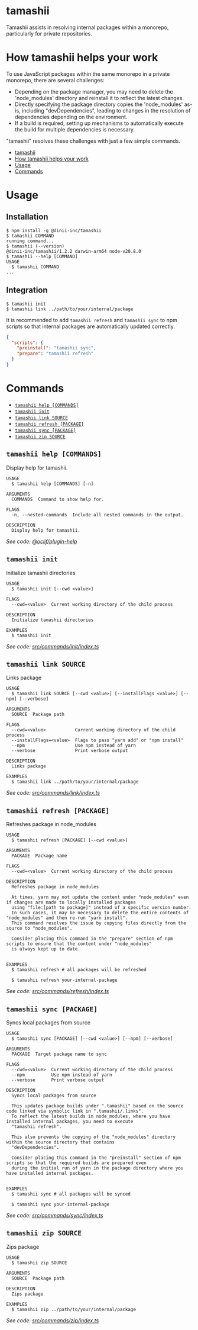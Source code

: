 # tamashii

Tamashii assists in resolving internal packages within a monorepo, particularly for private repositories.

# How tamashii helps your work

To use JavaScript packages within the same monorepo in a private monorepo, there are several challenges:

- Depending on the package manager, you may need to delete the 'node_modules' directory and reinstall it to reflect the latest changes.
- Directly specifying the package directory copies the 'node_modules' as-is, including "devDependencies", leading to changes in the resolution of dependencies depending on the environment.
- If a build is required, setting up mechanisms to automatically execute the build for multiple dependencies is necessary.

"tamashii" resolves these challenges with just a few simple commands.

<!-- toc -->
* [tamashii](#tamashii)
* [How tamashii helps your work](#how-tamashii-helps-your-work)
* [Usage](#usage)
* [Commands](#commands)
<!-- tocstop -->

# Usage

## Installation

<!-- usage -->
```sh-session
$ npm install -g @dinii-inc/tamashii
$ tamashii COMMAND
running command...
$ tamashii (--version)
@dinii-inc/tamashii/1.2.2 darwin-arm64 node-v20.8.0
$ tamashii --help [COMMAND]
USAGE
  $ tamashii COMMAND
...
```
<!-- usagestop -->

## Integration

```sh-session
$ tamashii init
$ tamashii link ../path/to/your/internal/package
```

It is recommended to add `tamashii refresh` and `tamashii sync` to npm scripts so that internal packages are automatically updated correctly.

```json
{
  "scripts": {
    "preinstall": "tamashii sync",
    "prepare": "tamashii refresh"
  }
}
```

# Commands

<!-- commands -->
* [`tamashii help [COMMANDS]`](#tamashii-help-commands)
* [`tamashii init`](#tamashii-init)
* [`tamashii link SOURCE`](#tamashii-link-source)
* [`tamashii refresh [PACKAGE]`](#tamashii-refresh-package)
* [`tamashii sync [PACKAGE]`](#tamashii-sync-package)
* [`tamashii zip SOURCE`](#tamashii-zip-source)

## `tamashii help [COMMANDS]`

Display help for tamashii.

```
USAGE
  $ tamashii help [COMMANDS] [-n]

ARGUMENTS
  COMMANDS  Command to show help for.

FLAGS
  -n, --nested-commands  Include all nested commands in the output.

DESCRIPTION
  Display help for tamashii.
```

_See code: [@oclif/plugin-help](https://github.com/oclif/plugin-help/blob/v5.2.20/src/commands/help.ts)_

## `tamashii init`

Initialize tamashii directories

```
USAGE
  $ tamashii init [--cwd <value>]

FLAGS
  --cwd=<value>  Current working directory of the child process

DESCRIPTION
  Initialize tamashii directories

EXAMPLES
  $ tamashii init
```

_See code: [src/commands/init/index.ts](https://github.com/dinii-inc/tamashii/blob/v1.2.2/src/commands/init/index.ts)_

## `tamashii link SOURCE`

Links package

```
USAGE
  $ tamashii link SOURCE [--cwd <value>] [--installFlags <value>] [--npm] [--verbose]

ARGUMENTS
  SOURCE  Package path

FLAGS
  --cwd=<value>           Current working directory of the child process
  --installFlags=<value>  Flags to pass "yarn add" or "npm install"
  --npm                   Use npm instead of yarn
  --verbose               Print verbose output

DESCRIPTION
  Links package

EXAMPLES
  $ tamashii link ../path/to/your/internal/package
```

_See code: [src/commands/link/index.ts](https://github.com/dinii-inc/tamashii/blob/v1.2.2/src/commands/link/index.ts)_

## `tamashii refresh [PACKAGE]`

Refreshes package in node_modules

```
USAGE
  $ tamashii refresh [PACKAGE] [--cwd <value>]

ARGUMENTS
  PACKAGE  Package name

FLAGS
  --cwd=<value>  Current working directory of the child process

DESCRIPTION
  Refreshes package in node_modules

  At times, yarn may not update the content under "node_modules" even if changes are made to locally installed packages
  using "file:[path to package]" instead of a specific version number.
  In such cases, it may be necessary to delete the entire contents of "node_modules" and then re-run "yarn install".
  This command resolves the issue by copying files directly from the source to "node_modules".

  Consider placing this command in the "prepare" section of npm scripts to ensure that the content under "node_modules"
  is always kept up to date.


EXAMPLES
  $ tamashii refresh # all packages will be refreshed

  $ tamashii refresh your-internal-package
```

_See code: [src/commands/refresh/index.ts](https://github.com/dinii-inc/tamashii/blob/v1.2.2/src/commands/refresh/index.ts)_

## `tamashii sync [PACKAGE]`

Syncs local packages from source

```
USAGE
  $ tamashii sync [PACKAGE] [--cwd <value>] [--npm] [--verbose]

ARGUMENTS
  PACKAGE  Target package name to sync

FLAGS
  --cwd=<value>  Current working directory of the child process
  --npm          Use npm instead of yarn
  --verbose      Print verbose output

DESCRIPTION
  Syncs local packages from source

  This updates package builds under ".tamashii" based on the source code linked via symbolic link in ".tamashii/.links".
  To reflect the latest builds in node_modules, where you have installed internal packages, you need to execute
  "tamashii refresh".

  This also prevents the copying of the "node_modules" directory within the source directory that contains
  "devDependencies".

  Consider placing this command in the "preinstall" section of npm scripts so that the required builds are prepared even
  during the initial run of yarn in the package directory where you have installed internal packages.


EXAMPLES
  $ tamashii sync # all packages will be synced

  $ tamashii sync your-internal-package
```

_See code: [src/commands/sync/index.ts](https://github.com/dinii-inc/tamashii/blob/v1.2.2/src/commands/sync/index.ts)_

## `tamashii zip SOURCE`

Zips package

```
USAGE
  $ tamashii zip SOURCE

ARGUMENTS
  SOURCE  Package path

DESCRIPTION
  Zips package

EXAMPLES
  $ tamashii zip ../path/to/your/internal/package
```

_See code: [src/commands/zip/index.ts](https://github.com/dinii-inc/tamashii/blob/v1.2.2/src/commands/zip/index.ts)_
<!-- commandsstop -->
